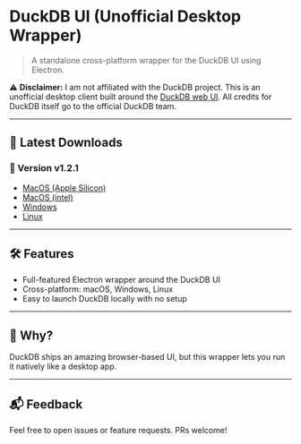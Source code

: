 # DuckDB UI (Unofficial Desktop Wrapper)

> A standalone cross-platform wrapper for the DuckDB UI using Electron.

⚠️ **Disclaimer:** I am not affiliated with the DuckDB project. This is an unofficial desktop client built around the [DuckDB web UI](https://duckdb.org/docs/stable/extensions/ui). All credits for DuckDB itself go to the official DuckDB team.

---

## 🚀 Latest Downloads

### 🔖 Version v1.2.1
- [MacOS (Apple Silicon)](https://github.com/tcboles/duckdb-ui/releases/download/v1.2.1-3/DuckDB-1.2.1-3-arm64.dmg)
- [MacOS (intel)](https://github.com/tcboles/duckdb-ui/releases/download/v1.2.1-3/DuckDB-1.2.1-3.dmg)
- [Windows](https://github.com/tcboles/duckdb-ui/releases/download/v1.2.1-3/DuckDB.Setup.1.2.1-3.exe)
- [Linux](https://github.com/tcboles/duckdb-ui/releases/download/v1.2.1-3/DuckDB-1.2.1-3.AppImage)

---

## 🛠 Features
- Full-featured Electron wrapper around the DuckDB UI
- Cross-platform: macOS, Windows, Linux
- Easy to launch DuckDB locally with no setup

---

## 🧪 Why?
DuckDB ships an amazing browser-based UI, but this wrapper lets you run it natively like a desktop app.

---

## 📬 Feedback
Feel free to open issues or feature requests. PRs welcome!